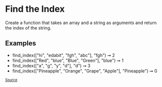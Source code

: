<h1>Find the Index</h1>

<p>Create a function that takes an array and a string as arguments and return the index of the string.</p>

<h2>Examples</h2>
<ul>
	<li>find_index(["hi", "edabit", "fgh", "abc"], "fgh") ➞ 2</li>
	<li>find_index(["Red", "blue", "Blue", "Green"], "blue") ➞ 1</li>
	<li>find_index(["a", "g", "y", "d"], "d") ➞ 3</li>
	<li>find_index(["Pineapple", "Orange", "Grape", "Apple"], "Pineapple") ➞ 0</li>
</ul>

<small><a href="https://edabit.com/challenge/9ApjPggCLGiPt573m">Source</a></small>